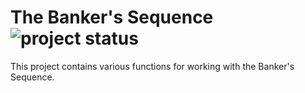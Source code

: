 The Banker's Sequence ![project status](http://stillmaintained.com/au-phiware/bankers.png)
=====================

This project contains various functions for working with the Banker's Sequence.
